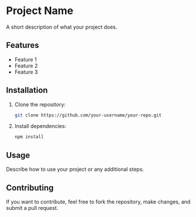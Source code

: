 # Project Name

A short description of what your project does.

## Features

- Feature 1
- Feature 2
- Feature 3

## Installation

1. Clone the repository:
   ```bash
   git clone https://github.com/your-username/your-repo.git
   ```

2. Install dependencies:
   ```bash
   npm install
   ```

## Usage

Describe how to use your project or any additional steps.

## Contributing

If you want to contribute, feel free to fork the repository, make changes, and submit a pull request.
